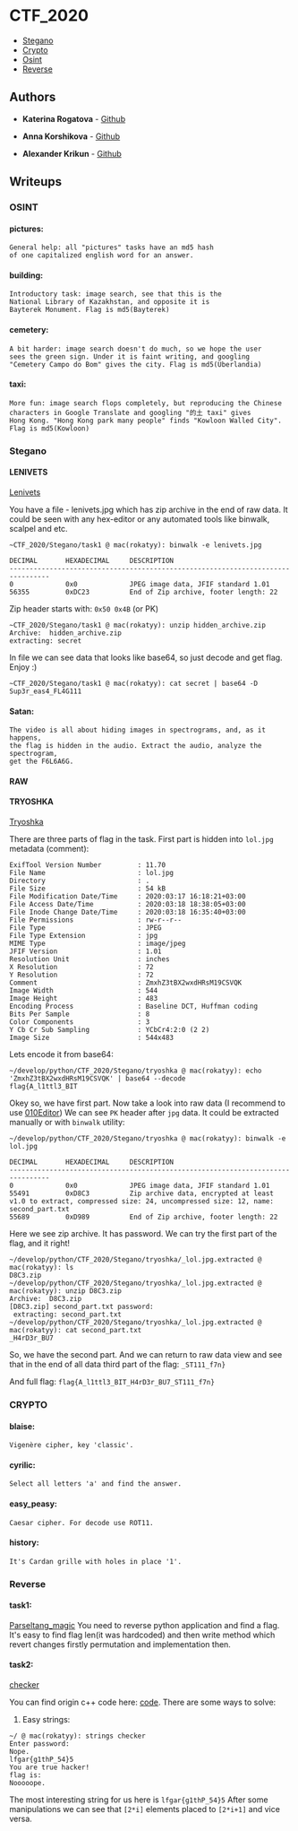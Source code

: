 # CTF_2020

* [Stegano](https://github.com/rokatyy/CTF_2020/tree/master/Stegano) 
* [Crypto](https://github.com/rokatyy/CTF_2020/tree/master/Crypto) 
* [Osint](https://github.com/rokatyy/CTF_2020/tree/master/Osint)
* [Reverse](https://github.com/rokatyy/CTF_2020/tree/master/Reverse)
 

## Authors

* **Katerina Rogatova** - [Github](https://github.com/rokatyy)

* **Anna Korshikova** - [Github](https://github.com/annkooo)

* **Alexander Krikun** - [Github](https://github.com/krikun98)

## Writeups

### OSINT
#### pictures:
    General help: all "pictures" tasks have an md5 hash 
    of one capitalized english word for an answer.
    
#### building:
    Introductory task: image search, see that this is the 
    National Library of Kazakhstan, and opposite it is
    Bayterek Monument. Flag is md5(Bayterek) 
    
#### cemetery:
    A bit harder: image search doesn't do much, so we hope the user 
    sees the green sign. Under it is faint writing, and googling
    "Cemetery Campo do Bom" gives the city. Flag is md5(Uberlandia)
    
#### taxi:
    More fun: image search flops completely, but reproducing the Chinese
    characters in Google Translate and googling "的土 taxi" gives 
    Hong Kong. "Hong Kong park many people" finds "Kowloon Walled City". 
    Flag is md5(Kowloon)

### Stegano
#### LENIVETS

[Lenivets](https://github.com/rokatyy/CTF_2020/tree/master/Stegano/Lenivets)


  You have a file - lenivets.jpg which has zip archive in the end of raw data. It could be seen with any hex-editor or any       automated tools like binwalk, scalpel and etc.

  ```
  ~CTF_2020/Stegano/task1 @ mac(rokatyy): binwalk -e lenivets.jpg 

  DECIMAL       HEXADECIMAL     DESCRIPTION
  --------------------------------------------------------------------------------
  0             0x0             JPEG image data, JFIF standard 1.01
  56355         0xDC23          End of Zip archive, footer length: 22
  ```

   Zip header starts with: ```0x50 0x4B``` (or PK)
  ```
  ~CTF_2020/Stegano/task1 @ mac(rokatyy): unzip hidden_archive.zip 
Archive:  hidden_archive.zip
 extracting: secret     
 ```
 In file we can see data that looks like base64, so just decode and get flag. Enjoy :)
 
```
~CTF_2020/Stegano/task1 @ mac(rokatyy): cat secret | base64 -D
Sup3r_eas4_FL4G111
```


#### Satan:
    The video is all about hiding images in spectrograms, and, as it happens,
    the flag is hidden in the audio. Extract the audio, analyze the spectrogram,
    get the F6L6A6G.

#### RAW

#### TRYOSHKA
[Tryoshka](https://github.com/rokatyy/CTF_2020/tree/master/Stegano/tryoshka)

There are three parts of flag in the task.
First part is hidden into `lol.jpg` metadata (comment):
```~/develop/python/CTF_2020/Stegano/tryoshka @ mac(rokatyy): exiftool lol.jpg 
ExifTool Version Number         : 11.70
File Name                       : lol.jpg
Directory                       : .
File Size                       : 54 kB
File Modification Date/Time     : 2020:03:17 16:18:21+03:00
File Access Date/Time           : 2020:03:18 18:38:05+03:00
File Inode Change Date/Time     : 2020:03:18 16:35:40+03:00
File Permissions                : rw-r--r--
File Type                       : JPEG
File Type Extension             : jpg
MIME Type                       : image/jpeg
JFIF Version                    : 1.01
Resolution Unit                 : inches
X Resolution                    : 72
Y Resolution                    : 72
Comment                         : ZmxhZ3tBX2wxdHRsM19CSVQK
Image Width                     : 544
Image Height                    : 483
Encoding Process                : Baseline DCT, Huffman coding
Bits Per Sample                 : 8
Color Components                : 3
Y Cb Cr Sub Sampling            : YCbCr4:2:0 (2 2)
Image Size                      : 544x483
```
Lets encode it from base64:
```
~/develop/python/CTF_2020/Stegano/tryoshka @ mac(rokatyy): echo 'ZmxhZ3tBX2wxdHRsM19CSVQK' | base64 --decode
flag{A_l1ttl3_BIT
```
Okey so, we have first part.
Now take a look into raw data (I recommend to use [010Editor](https://www.sweetscape.com/download/010editor/))
We can see `PK` header after `jpg` data. It could be extracted manually or with `binwalk` utility:
```
~/develop/python/CTF_2020/Stegano/tryoshka @ mac(rokatyy): binwalk -e lol.jpg 

DECIMAL       HEXADECIMAL     DESCRIPTION
--------------------------------------------------------------------------------
0             0x0             JPEG image data, JFIF standard 1.01
55491         0xD8C3          Zip archive data, encrypted at least v1.0 to extract, compressed size: 24, uncompressed size: 12, name: second_part.txt
55689         0xD989          End of Zip archive, footer length: 22

```
Here we see zip archive. It has password. We can try the first part of the flag, and it right!
```
~/develop/python/CTF_2020/Stegano/tryoshka/_lol.jpg.extracted @ mac(rokatyy): ls
D8C3.zip
~/develop/python/CTF_2020/Stegano/tryoshka/_lol.jpg.extracted @ mac(rokatyy): unzip D8C3.zip 
Archive:  D8C3.zip
[D8C3.zip] second_part.txt password: 
 extracting: second_part.txt         
~/develop/python/CTF_2020/Stegano/tryoshka/_lol.jpg.extracted @ mac(rokatyy): cat second_part.txt 
_H4rD3r_BU7
```
So, we have the second part. And we can return to raw data view and see that in the end of all data third part of the flag:
`_ST111_f7n}`

And full flag: `flag{A_l1ttl3_BIT_H4rD3r_BU7_ST111_f7n}`

### CRYPTO
#### blaise:
    Vigenère cipher, key 'classic'.
    
#### cyrilic:
    Select all letters 'a' and find the answer.

#### easy_peasy:
    Caesar cipher. For decode use ROT11.
    
#### history:
    It's Cardan grille with holes in place '1'.
    
### Reverse
#### task1:

[Parseltang_magic](https://github.com/rokatyy/CTF_2020/tree/master/Reverse/Parseltang_magic)
You need to reverse python application and find a flag.
It's easy to find flag len(it was hardcoded) and then write method which revert changes firstly permutation and implementation then.

#### task2:
[checker](https://github.com/rokatyy/CTF_2020/tree/master/Reverse/checker)

You can find origin c++ code here: [code](https://github.com/rokatyy/CTF_2020/blob/master/Reverse/checker/easy_checker.cpp).
There are some ways to solve:
1. Easy strings:
  ```
~/ @ mac(rokatyy): strings checker 
Enter password:
Nope.
lfgar{g1thP_54}5
You are true hacker!
flag is: 
Nooooope.
  ```
  
  The most interesting string for us here is ```lfgar{g1thP_54}5```
  After some manipulations we can see that ```[2*i]``` elements placed to ```[2*i+1]``` and vice versa.
